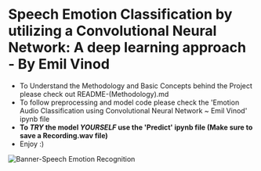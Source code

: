 # Speech Emotion Classification by utilizing a Convolutional Neural Network: A deep learning approach - By Emil Vinod
  - To Understand the Methodology and Basic Concepts behind the Project please check out README-(Methodology).md
  - To follow preprocessing and model code please check the 'Emotion Audio Classification using Convolutional Neural Network ~ Emil Vinod' ipynb file
  - **To *TRY* the model *YOURSELF* use the 'Predict' ipynb file (Make sure to save a Recording.wav file)**
  - Enjoy :)
  
![Banner-Speech Emotion Recognition](https://github.com/EmilVl6/Speech-Emotion-Classification-by-utilizing-a-Convolutional-Neural-Network/assets/93434155/ba226289-2190-4098-9ae1-a0813f22635e)
